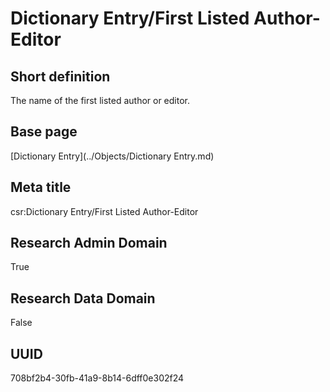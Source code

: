 # Dictionary Entry/First Listed Author-Editor
## Short definition
The name of the first listed author or editor.
## Base page
[Dictionary Entry](../Objects/Dictionary Entry.md)
## Meta title
csr:Dictionary Entry/First Listed Author-Editor
## Research Admin Domain
True
## Research Data Domain
False
## UUID
708bf2b4-30fb-41a9-8b14-6dff0e302f24
